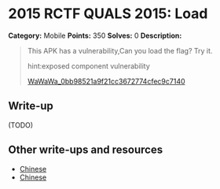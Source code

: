 # 2015 RCTF QUALS 2015: Load

**Category:** Mobile
**Points:** 350
**Solves:** 0
**Description:**

> This APK has a vulnerability,Can you load the flag? Try it.
> 
> 
> hint:exposed component vulnerability
> 
> 
> [WaWaWa_0bb98521a9f21cc3672774cfec9c7140](./WaWaWa_0bb98521a9f21cc3672774cfec9c7140)


## Write-up

(TODO)

## Other write-ups and resources

* [Chinese](http://bobao.360.cn/ctf/learning/155.html)
* [Chinese](http://drops.wooyun.org/mobile/10557)
